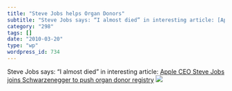 ```yaml
---
title: "Steve Jobs helps Organ Donors"
subtitle: "Steve Jobs says: “I almost died” in interesting article: [Apple CEO Steve Jobs joins Schwarzenegger ..."
category: "298"
tags: []
date: "2010-03-20"
type: "wp"
wordpress_id: 734
---
```

Steve Jobs says: “I almost died” in interesting article: [Apple CEO Steve Jobs joins Schwarzenegger to push organ donor registry](http://www.mercurynews.com/breaking-news/ci_14714795)
![](https://i0.wp.com/img.zemanta.com/pixy.gif?w=584)